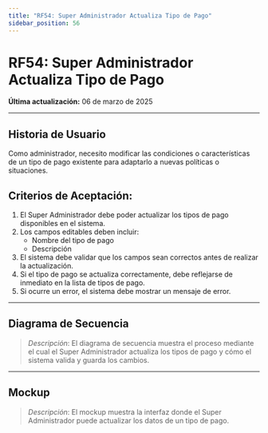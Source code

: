 ```yaml
---
title: "RF54: Super Administrador Actualiza Tipo de Pago"
sidebar_position: 56
---
```


# RF54: Super Administrador Actualiza Tipo de Pago

**Última actualización:** 06 de marzo de 2025

---

## Historia de Usuario

Como administrador, necesito modificar las condiciones o características de un tipo de pago existente para adaptarlo a nuevas políticas o situaciones.

## **Criterios de Aceptación:**

1. El Super Administrador debe poder actualizar los tipos de pago disponibles en el sistema.
2. Los campos editables deben incluir:
   - Nombre del tipo de pago
   - Descripción
3. El sistema debe validar que los campos sean correctos antes de realizar la actualización.
4. Si el tipo de pago se actualiza correctamente, debe reflejarse de inmediato en la lista de tipos de pago.
5. Si ocurre un error, el sistema debe mostrar un mensaje de error.

---

## **Diagrama de Secuencia**

> _Descripción_: El diagrama de secuencia muestra el proceso mediante el cual el Super Administrador actualiza los tipos de pago y cómo el sistema valida y guarda los cambios.

---

## **Mockup**

> _Descripción_: El mockup muestra la interfaz donde el Super Administrador puede actualizar los datos de un tipo de pago.
